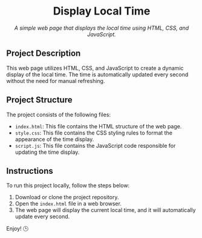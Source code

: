 <h1 align="center">Display Local Time</h1>

<p align="center">
  <em>A simple web page that displays the local time using HTML, CSS, and JavaScript.</em>
</p>

## Project Description
This web page utilizes HTML, CSS, and JavaScript to create a dynamic display of the local time. The time is automatically updated every second without the need for manual refreshing.

## Project Structure
The project consists of the following files:

- `index.html`: This file contains the HTML structure of the web page.
- `style.css`: This file contains the CSS styling rules to format the appearance of the time display.
- `script.js`: This file contains the JavaScript code responsible for updating the time display.

## Instructions
To run this project locally, follow the steps below:

1. Download or clone the project repository.
2. Open the `index.html` file in a web browser.
3. The web page will display the current local time, and it will automatically update every second.


Enjoy! 🕒
